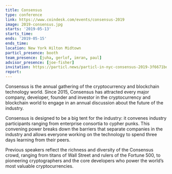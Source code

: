 ```yaml
---
title: Consensus
type: conference
link: https://www.coindesk.com/events/consensus-2019
image: 2019-consensus.jpg
starts: '2019-05-13'
starts_time:
ends: '2019-05-15'
ends_time:
location: New York Hilton Midtown
particl_presence: booth
team_presence: [juha, gerlof, imran, paul]
advisor_presence: [joe-fisher]
invitation: https://particl.news/particl-in-nyc-consensus-2019-3f6671bd2aa6
report:
---
```


Consensus is the annual gathering of the cryptocurrency and blockchain technology world. Since 2015, Consensus has attracted every major company, developer, founder and investor in the cryptocurrency and blockchain world to engage in an annual discussion about the future of the industry.

Consensus is designed to be a big tent for the industry: it convenes industry participants ranging from enterprise consortia to cypher punks. This convening power breaks down the barriers that separate companies in the industry and allows everyone working on the technology to spend three days learning from their peers.

Previous speakers reflect the richness and diversity of the Consensus crowd, ranging from titans of Wall Street and rulers of the Fortune 500, to pioneering cryptographers and the core developers who power the world’s most valuable cryptocurrencies.